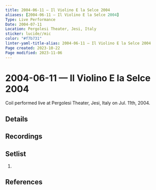 ```yaml
---
title: 2004-06-11 — Il Violino E la Selce 2004
aliases: [2004-06-11 — Il Violino E la Selce 2004]
Type: Live Performance
Date: 2004-07-11
Location: Pergolesi Theater, Jesi, Italy
sticker: lucide//mic
color: "#f7b731"
linter-yaml-title-alias: 2004-06-11 — Il Violino E la Selce 2004
Page created: 2023-10-22
Page modified: 2023-11-06
---
```


# 2004-06-11 — Il Violino E la Selce 2004

Coil performed live at Pergolesi Theater, Jesi, Italy on Jul. 11th, 2004.

## Details


## Recordings


## Setlist
1.

## References

[^1]: [Entry at Live Coil Archive]()
